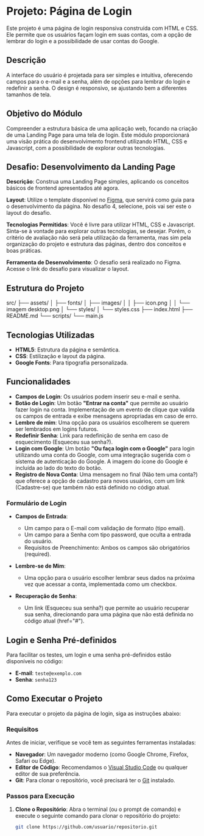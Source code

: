 # **Projeto: Página de Login**

Este projeto é uma página de login responsiva construída com HTML e CSS. Ele permite que os usuários façam login em suas contas, com a opção de lembrar do login e a possibilidade de usar contas do Google.

## Descrição

A interface do usuário é projetada para ser simples e intuitiva, oferecendo campos para o e-mail e a senha, além de opções para lembrar do login e redefinir a senha. O design é responsivo, se ajustando bem a diferentes tamanhos de tela.

## Objetivo do Módulo

Compreender a estrutura básica de uma aplicação web, focando na criação de uma Landing Page para uma tela de login. Este módulo proporcionará uma visão prática do desenvolvimento frontend utilizando HTML, CSS e Javascript, com a possibilidade de explorar outras tecnologias.

## Desafio: Desenvolvimento da Landing Page

**Descrição**: Construa uma Landing Page simples, aplicando os conceitos básicos de frontend apresentados até agora.

**Layout**: Utilize o template disponível no [Figma](https://www.figma.com/), que servirá como guia para o desenvolvimento da página. No desafio 4, selecione, pois vai ser este o layout do desafio.

**Tecnologias Permitidas**: Você é livre para utilizar HTML, CSS e Javascript. Sinta-se à vontade para explorar outras tecnologias, se desejar. Porém, o critério de avaliação não será pela utilização da ferramenta, mas sim pela organização do projeto e estrutura das páginas, dentro dos conceitos e boas práticas.

**Ferramenta de Desenvolvimento**: O desafio será realizado no Figma. Acesse o link do desafio para visualizar o layout.

## Estrutura do Projeto


src/
├── assets/
│   ├── fonts/
│   ├── images/
│   │   ├── icon.png
│   │   └── imagem desktop.png
│   └── styles/
│       └── styles.css
├── index.html
├── README.md
└── scripts/
    └── main.js
	
	
## Tecnologias Utilizadas

- **HTML5**: Estrutura da página e semântica.
- **CSS**: Estilização e layout da página.
- **Google Fonts**: Para tipografia personalizada.

## Funcionalidades

- **Campos de Login**: Os usuários podem inserir seu e-mail e senha.
- **Botão de Login**: Um botão **"Entrar na conta"** que permite ao usuário fazer login na conta. Implementação de um evento de clique que valida os campos de entrada e exibe mensagens apropriadas em caso de erro.
- **Lembre de mim**: Uma opção para os usuários escolherem se querem ser lembrados em logins futuros.
- **Redefinir Senha**: Link para redefinição de senha em caso de esquecimento (Esqueceu sua senha?).
- **Login com Google**: Um botão **"Ou faça login com o Google"** para login utilizando uma conta do Google, com uma integração sugerida com o sistema de autenticação do Google. A imagem do ícone do Google é incluída ao lado do texto do botão.
- **Registro de Nova Conta**: Uma mensagem no final (Não tem uma conta?) que oferece a opção de cadastro para novos usuários, com um link (Cadastre-se) que também não está definido no código atual.

### Formulário de Login

- **Campos de Entrada**:
  - Um campo para o E-mail com validação de formato (tipo email).
  - Um campo para a Senha com tipo password, que oculta a entrada do usuário.
  - Requisitos de Preenchimento: Ambos os campos são obrigatórios (required).

- **Lembre-se de Mim**:
  - Uma opção para o usuário escolher lembrar seus dados na próxima vez que acessar a conta, implementada como um checkbox.

- **Recuperação de Senha**:
  - Um link (Esqueceu sua senha?) que permite ao usuário recuperar sua senha, direcionando para uma página que não está definida no código atual (href="#").

## Login e Senha Pré-definidos

Para facilitar os testes, um login e uma senha pré-definidos estão disponíveis no código:

- **E-mail**: `teste@exemplo.com`
- **Senha**: `senha123`

## Como Executar o Projeto

Para executar o projeto da página de login, siga as instruções abaixo:

### Requisitos

Antes de iniciar, verifique se você tem as seguintes ferramentas instaladas:

- **Navegador**: Um navegador moderno (como Google Chrome, Firefox, Safari ou Edge).
- **Editor de Código**: Recomendamos o [Visual Studio Code](https://code.visualstudio.com/) ou qualquer editor de sua preferência.
- **Git**: Para clonar o repositório, você precisará ter o [Git](https://git-scm.com/) instalado. 

### Passos para Execução

1. **Clone o Repositório**:
   Abra o terminal (ou o prompt de comando) e execute o seguinte comando para clonar o repositório do projeto:

   ```bash
   git clone https://github.com/usuario/repositorio.git
